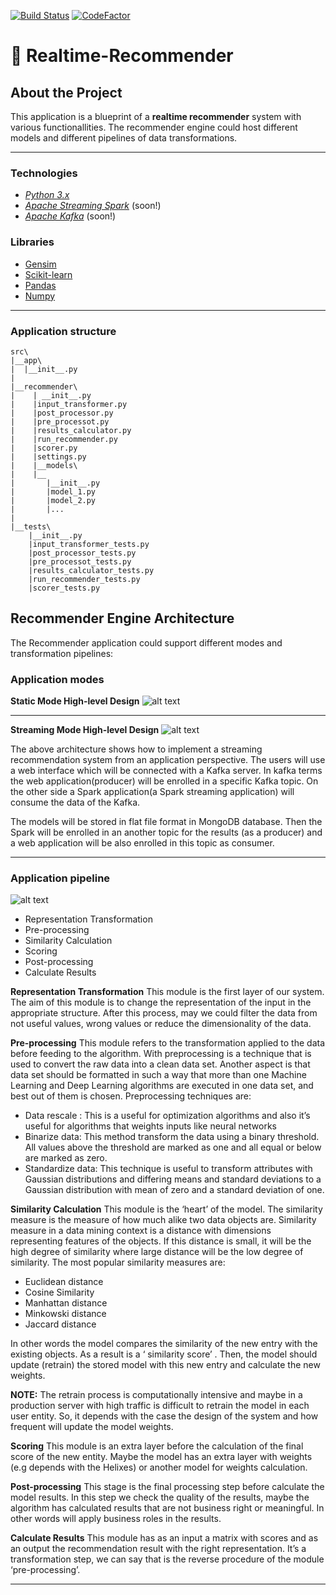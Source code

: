 [![Build Status](https://travis-ci.com/ggeop/Realtime-Recommender.svg?token=82JpHh3MEmRmWpfnbt6K&branch=master)](https://travis-ci.com/ggeop/Realtime-Recommender)
[![CodeFactor](https://www.codefactor.io/repository/github/ggeop/realtime-recommender/badge)](https://www.codefactor.io/repository/github/ggeop/realtime-recommender)
#  :small_red_triangle: Realtime-Recommender
## About the Project
This application is a blueprint of a **realtime recommender** system with various functionallities. The recommender engine could host different models and different pipelines of data transformations.

---

### Technologies
* [*Python 3.x*](https://www.python.org/downloads/release/python-360/)
* [*Apache Streaming Spark*](https://spark.apache.org/streaming/) (soon!)
* [*Apache Kafka*](https://kafka.apache.org/) (soon!)

### Libraries
* [Gensim](https://radimrehurek.com/gensim/tutorial.html)
* [Scikit-learn](https://scikit-learn.org/stable/)
* [Pandas](https://pandas.pydata.org/)
* [Numpy](http://www.numpy.org/)

---

### Application structure

```
src\
|__app\
|  |__init__.py
|
|__recommender\
|    | __init__.py
|    |input_transformer.py
|    |post_processor.py
|    |pre_processot.py
|    |results_calculator.py
|    |run_recommender.py
|    |scorer.py
|    |settings.py
|    |__models\
|    |__
|       |__init__.py
|       |model_1.py
|       |model_2.py
|       |...
|     
|__tests\
    |__init__.py
    |input_transformer_tests.py
    |post_processor_tests.py
    |pre_processot_tests.py
    |results_calculator_tests.py
    |run_recommender_tests.py
    |scorer_tests.py

```
## Recommender Engine Architecture
The Recommender application could support different modes and transformation pipelines:

### Application modes

**Static Mode High-level Design**
![alt text](https://github.com/ggeop/Realtime-Recommender/blob/master/imgs/static_mode.png)

---

**Streaming Mode High-level Design**
![alt text](https://github.com/ggeop/Realtime-Recommender/blob/master/imgs/streaming_mode.png)

The above architecture shows how to implement a streaming recommendation system from  an application perspective. The users will use a web interface which will be connected with a Kafka server. In kafka terms the web application(producer) will be enrolled in a specific Kafka topic. On the other side a Spark application(a Spark streaming application) will consume the data of the Kafka.

The models will be stored in flat file format in MongoDB database. Then the Spark will be enrolled in an another topic for the results (as a producer) and a web application will be also enrolled in this topic as consumer.

---

### Application pipeline
![alt text](https://github.com/ggeop/Realtime-Recommender/blob/master/imgs/recommendation_engine.png)


* Representation Transformation
* Pre-processing
* Similarity Calculation
* Scoring
* Post-processing
* Calculate Results

**Representation Transformation**
This module is the first layer of our system. The aim of this module is to change the representation of the input in the appropriate structure. After this process, may we could filter the data from not useful values, wrong values or reduce the dimensionality of the data.

**Pre-processing**
This module refers to the transformation applied to the data before feeding to the algorithm. With preprocessing is a technique that is used to convert the raw data into a clean data set. Another aspect is that data set should be formatted in such a way that more than one Machine Learning and Deep Learning algorithms are executed in one data set, and best out of them is chosen. Preprocessing techniques are:
* Data rescale : This is a useful for optimization algorithms and also it’s useful for algorithms that weights inputs like neural networks
* Binarize data: This method transform the data using a binary threshold. All values above the threshold are marked as one and all equal or below are marked as zero.
* Standardize data: This technique is useful to transform attributes with Gaussian distributions and differing means and standard deviations to a Gaussian distribution with mean of zero and a standard deviation of one.

**Similarity Calculation**
This module is the ‘heart’ of the model. The similarity measure is the measure of how much alike two data objects are. Similarity measure in a data mining context is a distance with dimensions representing features of the objects. If this distance is small, it will be the high degree of similarity where large distance will be the low degree of similarity. The most popular similarity measures are:

* Euclidean distance
* Cosine Similarity
* Manhattan distance
* Minkowski distance
* Jaccard distance

In other words the model compares the similarity of the new entry with the existing objects. As a result is a ‘ similarity score’ . Then, the model should update (retrain) the stored model with this new entry and calculate the new weights.

**NOTE:** The retrain process is computationally intensive and maybe in a production server with high traffic is difficult to retrain the model in each user entity. So, it depends with the case the design of the system and how frequent will update the model weights.

**Scoring**
This module is an extra layer before the calculation of the final score of the new entity. Maybe the model has an extra layer with weights (e.g depends with the Helixes) or another model for weights calculation.

**Post-processing**
This stage is the final processing step before calculate the model results. In this step we check the quality of the results, maybe the algorithm has calculated results that are not business right or meaningful. In other words will apply business roles in the results.

**Calculate Results**
This module has as an input a matrix with scores and as an output the recommendation result with the right representation. It’s a transformation step, we can say that is the reverse procedure of the module ‘pre-processing’.

---
